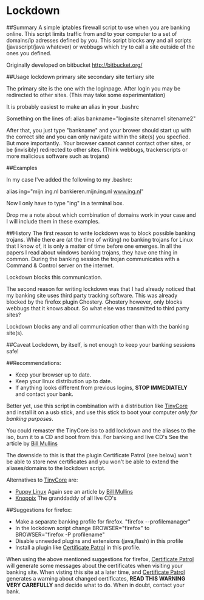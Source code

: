 # Lockdown
 
##Summary
A simple iptables firewall script to use when you are banking online. 
This script limits traffic from and to your computer to a set of domains/ip 
adresses defined by you. This script blocks any and all scripts  
(javascript/java whatever) or webbugs which try to call a site outside of the ones you defined. 

Originally developed on bitbucket http://bitbucket.org/

##Usage
lockdown primary site secondary site tertiary site

The primary site is the one with the loginpage. After login you may be redirected to 
other sites. (This may take some experimentation)

It is probably easiest to make an alias in your .bashrc

Something on the lines of: alias bankname="loginsite sitename1 sitename2" 

After that, you just type "bankname" and your brower should start up with
the correct site and you can only navigate within the site(s) you specfied. 
But more importantly.. Your browser cannot cannot contact other sites,
or be (invisibly) redirected to other sites. 
(Think webbugs, trackerscripts or more malicious software such as trojans)

##Examples

In my case I've added the following to my .bashrc:

alias ing="mijn.ing.nl bankieren.mijn.ing.nl www.ing.nl"

Now I only have to type "ing" in a terminal box.

Drop me a note about which combination of domains work in your case and
I will include them in these examples.


##History
The first reason to write lockdown was to block possible banking trojans. 
While there are (at the time of writing) no banking trojans for Linux that I know of,
it is only a matter of time before one emerges.
In all the papers I read about windows banking trojans, they have one thing in common.
During the banking session the trojan communicates with a Command & Control server
on the internet. 

Lockdown blocks this communication.

The second reason for writing lockdown was that I had already noticed that my banking site 
uses third party tracking software. 
This was already blocked by the firefox plugin Ghostery. Ghostery however, only
blocks webbugs that it knows about. So what else was transmitted to third party sites?

Lockdown blocks any and all communication other than with the banking site(s).

##Caveat
Lockdown, by itself, is not enough to keep your banking sessions safe!

##Recommendations:
* Keep your browser up to date.
* Keep your linux distribution up to date.
* If anything looks different from previous logins, **STOP IMMEDIATELY** and contact your bank.

Better yet, use this script in combination with a distribution like [TinyCore][2] and install it
on a usb stick, and use this stick to boot your computer _only for banking purposes_.

You could remaster the TinyCore iso to add lockdown and the aliases
to the iso, burn it to a CD and boot from this. 
For banking and live CD's See the article by [Bill Mullins][1]

The downside to this is that the plugin Certificate Patrol (see below) won't be able to store new certificates 
and you won't be able to extend the aliases/domains to the lockdown script.

Alternatives to [TinyCore][2] are:

* [Puppy Linux][5] Again see an article by [Bill Mullins][4] 
* [Knoppix][6] The granddaddy of all live CD's

##Suggestions for firefox:
* Make a separate banking profile for firefox. "firefox --profilemanager"
* In the lockdown script change BROWSER="firefox" to BROWSER="firefox -P profilename"
* Disable unneeded plugins and extensions (java,flash) in this profile
* Install a plugin like [Certificate Patrol][3] in this profile. 

When using the above mentioned suggestions for firefox, [Certificate Patrol][3] will generate some
messages about the certificates when visiting your banking site.
When visting this site at a later time, and [Certificate Patrol][3] generates a warning about changed
certificates, **READ THIS WARNING VERY CAREFULLY** and decide what to do. When in doubt, contact your
bank.

[1]: https://billmullins.wordpress.com/2011/07/28/secure-your-online-banking-with-a-linux-live-cd/ "Secure your online banking with a linux live cd"
[2]: http://distro.ibiblio.org/tinycorelinux "Tiny Core Linux"
[3]: https://addons.mozilla.org/en-us/firefox/addon/certificate-patrol/
[4]: https://billmullins.wordpress.com/2012/07/09/bite-back-against-banking-bandits-with-puppy-linux/
[5]: http://puppylinux.org
[6]: http://www.knoppix.com
